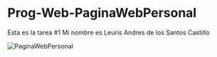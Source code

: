 # Prog-Web-PaginaWebPersonal

Esta es la tarea #1 Mi nombre es Leuris Andres de los Santos Castillo

![PaginaWebPersonal](https://user-images.githubusercontent.com/80503960/120131780-11ee8980-c197-11eb-9982-8ca08c458448.PNG)
